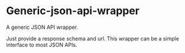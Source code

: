 Generic-json-api-wrapper
========================

A generic JSON API wrapper.

Just provide a response schema and url. This wrapper can be a simple interface to most JSON APIs.
